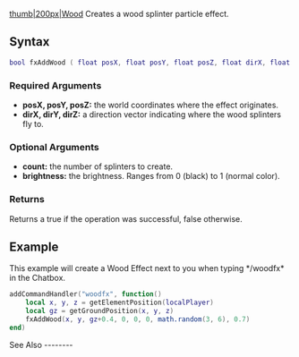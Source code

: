 [thumb|200px|Wood](/docs/image:fxwood.png.md "wikilink") Creates a wood splinter particle effect.

Syntax
------

``` lua
bool fxAddWood ( float posX, float posY, float posZ, float dirX, float dirY, float dirZ, [int count=1, float brightness=1.0] )
```

### Required Arguments

-   **posX, posY, posZ:** the world coordinates where the effect originates.
-   **dirX, dirY, dirZ:** a direction vector indicating where the wood splinters fly to.

### Optional Arguments

-   **count:** the number of splinters to create.
-   **brightness:** the brightness. Ranges from 0 (black) to 1 (normal color).

### Returns

Returns a true if the operation was successful, false otherwise.

Example
-------

<section name="Client" class="client" show="true">
This example will create a Wood Effect next to you when typing */woodfx* in the Chatbox.

``` lua
addCommandHandler("woodfx", function()
    local x, y, z = getElementPosition(localPlayer)
    local gz = getGroundPosition(x, y, z)
    fxAddWood(x, y, gz+0.4, 0, 0, 0, math.random(3, 6), 0.7)
end)
```

</section>
See Also
--------
